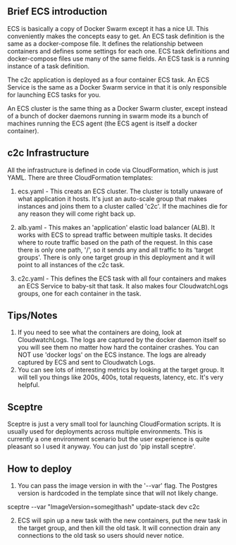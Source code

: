 Brief ECS introduction
------------------------
ECS is basically a copy of Docker Swarm except it has a nice UI. This conveniently makes the concepts easy to get. An ECS task definition is the same as a docker-compose file. It defines the relationship between containers and defines some settings for each one. ECS task definitions and docker-compose files use many of the same fields. An ECS task is a running instance of a task definition.

The c2c application is deployed as a four container ECS task. An ECS Service is the same as a Docker Swarm service in that it is only responsible for launching ECS tasks for you.

An ECS cluster is the same thing as a Docker Swarm cluster, except instead of a bunch of docker daemons running in swarm mode its a bunch of machines running the ECS agent (the ECS agent is itself a docker container).


c2c Infrastructure
------------------------
All the infrastructure is defined in code via CloudFormation, which is just YAML. There are three CloudFormation templates:

1. ecs.yaml - This creats an ECS cluster. The cluster is totally unaware of what application it hosts. It's just an auto-scale group that makes instances and joins them to a cluster called 'c2c'. If the machines die for any reason they will come right back up.

2. alb.yaml - This makes an 'application' elastic load balancer (ALB). It works with ECS to spread traffic between multiple tasks. It decides where to route traffic based on the path of the request. In this case there is only one path, '/', so it sends any and all traffic to its 'target groups'. There is only one target group in this deployment and it will point to all instances of the c2c task.

3. c2c.yaml - This defines the ECS task with all four containers and makes an ECS Service to baby-sit that task. It also makes four CloudwatchLogs groups, one for each container in the task.

Tips/Notes
----------------------------
1. If you need to see what the containers are doing, look at CloudwatchLogs. The logs are captured by the docker daemon itself so you will see them no matter how hard the container crashes. You can NOT use 'docker logs' on the ECS instance. The logs are already captured by ECS and sent to Cloudwatch Logs.
2. You can see lots of interesting metrics by looking at the target group. It will tell you things like 200s, 400s, total requests, latency, etc. It's very helpful.


Sceptre
---------------
Sceptre is just a very small tool for launching CloudFormation scripts. It is usually used for deployments across multiple environments. This is currently a one environment scenario but the user experience is quite pleasant so I used it anyway. You can just do 'pip install sceptre'.


How to deploy
---------------
1. You can pass the image version in with the '--var' flag. The Postgres version is hardcoded in the template since that will not likely change.

 sceptre --var "ImageVersion=somegithash" update-stack dev c2c

2. ECS will spin up a new task with the new containers, put the new task in the target group, and then kill the old task. It will connection drain any connections to the old task so users should never notice.
